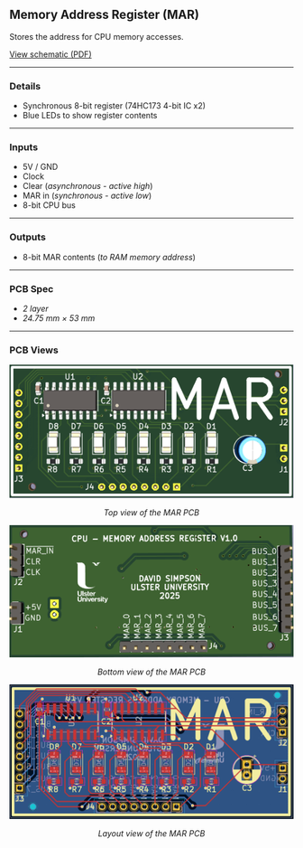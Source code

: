## Memory Address Register (MAR)

Stores the address for CPU memory accesses.

[View schematic (PDF)](MAR_schematic.pdf)

---

### Details

- Synchronous 8-bit register (74HC173 4-bit IC x2)
- Blue LEDs to show register contents

---

### Inputs

- 5V / GND
- Clock
- Clear (*asynchronous - active high*)
- MAR in (*synchronous - active low*)
- 8-bit CPU bus

---

### Outputs

- 8-bit MAR contents (*to RAM memory address*)

---

### PCB Spec

- *2 layer*
- *24.75 mm × 53 mm*

---

### PCB Views

<p align="center">
  <img src="../../images/mar_pcb_top.PNG" alt="MAR pcb top" width="600"/>
</p>
<p align="center"><em>Top view of the MAR PCB</em></p>

<p align="center">
  <img src="../../images/mar_pcb_bottom.PNG" alt="MAR pcb bottom" width="600"/>
</p>
<p align="center"><em>Bottom view of the MAR PCB</em></p>

<p align="center">
  <img src="../../images/mar_pcb_design.PNG" alt="MAR pcb design" width="600"/>
</p>
<p align="center"><em>Layout view of the MAR PCB</em></p>

